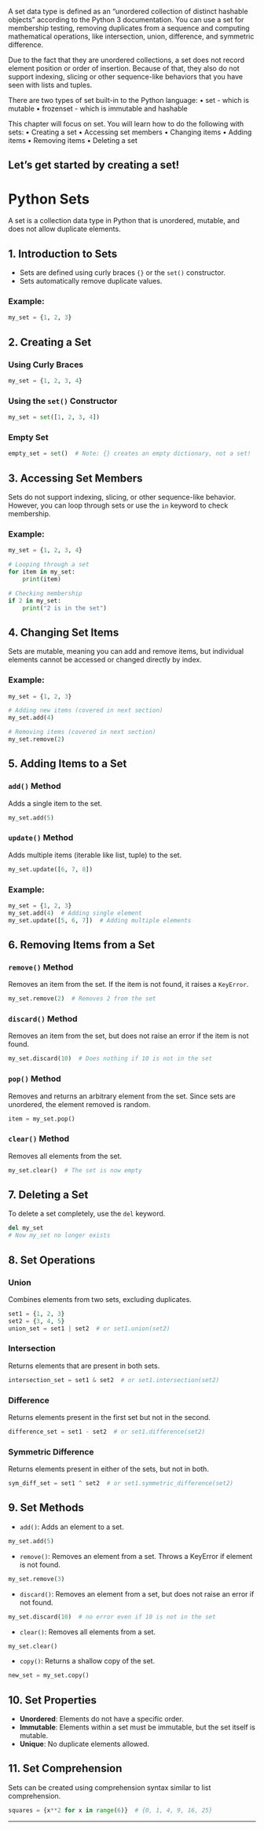 A set data type is defined as an “unordered collection of distinct hashable objects” according
to the Python 3 documentation. You can use a set for membership testing, removing duplicates
from a sequence and computing mathematical operations, like intersection, union, difference, and
symmetric difference.

Due to the fact that they are unordered collections, a set does not record element position or order of
insertion. Because of that, they also do not support indexing, slicing or other sequence-like behaviors
that you have seen with lists and tuples.


There are two types of set built-in to the Python language:
• set - which is mutable
• frozenset - which is immutable and hashable


This chapter will focus on set.
You will learn how to do the following with sets:
• Creating a set
• Accessing set members
• Changing items
• Adding items
• Removing items
• Deleting a set

Let’s get started by creating a set!
---

# Python Sets

A set is a collection data type in Python that is unordered, mutable, and does not allow duplicate elements.

## 1. Introduction to Sets

* Sets are defined using curly braces `{}` or the `set()` constructor.
* Sets automatically remove duplicate values.

### Example:

```python
my_set = {1, 2, 3}
```

## 2. Creating a Set

### Using Curly Braces

```python
my_set = {1, 2, 3, 4}
```

### Using the `set()` Constructor

```python
my_set = set([1, 2, 3, 4])
```

### Empty Set

```python
empty_set = set()  # Note: {} creates an empty dictionary, not a set!
```

## 3. Accessing Set Members

Sets do not support indexing, slicing, or other sequence-like behavior. However, you can loop through sets or use the `in` keyword to check membership.

### Example:

```python
my_set = {1, 2, 3, 4}

# Looping through a set
for item in my_set:
    print(item)

# Checking membership
if 2 in my_set:
    print("2 is in the set")
```

## 4. Changing Set Items

Sets are mutable, meaning you can add and remove items, but individual elements cannot be accessed or changed directly by index.

### Example:

```python
my_set = {1, 2, 3}

# Adding new items (covered in next section)
my_set.add(4)

# Removing items (covered in next section)
my_set.remove(2)
```

## 5. Adding Items to a Set

### `add()` Method

Adds a single item to the set.

```python
my_set.add(5)
```

### `update()` Method

Adds multiple items (iterable like list, tuple) to the set.

```python
my_set.update([6, 7, 8])
```

### Example:

```python
my_set = {1, 2, 3}
my_set.add(4)  # Adding single element
my_set.update([5, 6, 7])  # Adding multiple elements
```

## 6. Removing Items from a Set

### `remove()` Method

Removes an item from the set. If the item is not found, it raises a `KeyError`.

```python
my_set.remove(2)  # Removes 2 from the set
```

### `discard()` Method

Removes an item from the set, but does not raise an error if the item is not found.

```python
my_set.discard(10)  # Does nothing if 10 is not in the set
```

### `pop()` Method

Removes and returns an arbitrary element from the set. Since sets are unordered, the element removed is random.

```python
item = my_set.pop()
```

### `clear()` Method

Removes all elements from the set.

```python
my_set.clear()  # The set is now empty
```

## 7. Deleting a Set

To delete a set completely, use the `del` keyword.

```python
del my_set
# Now my_set no longer exists
```

## 8. Set Operations

### Union

Combines elements from two sets, excluding duplicates.

```python
set1 = {1, 2, 3}
set2 = {3, 4, 5}
union_set = set1 | set2  # or set1.union(set2)
```

### Intersection

Returns elements that are present in both sets.

```python
intersection_set = set1 & set2  # or set1.intersection(set2)
```

### Difference

Returns elements present in the first set but not in the second.

```python
difference_set = set1 - set2  # or set1.difference(set2)
```

### Symmetric Difference

Returns elements present in either of the sets, but not in both.

```python
sym_diff_set = set1 ^ set2  # or set1.symmetric_difference(set2)
```

## 9. Set Methods

* `add()`: Adds an element to a set.

```python
my_set.add(5)
```

* `remove()`: Removes an element from a set. Throws a KeyError if element is not found.

```python
my_set.remove(3)
```

* `discard()`: Removes an element from a set, but does not raise an error if not found.

```python
my_set.discard(10)  # no error even if 10 is not in the set
```

* `clear()`: Removes all elements from a set.

```python
my_set.clear()
```

* `copy()`: Returns a shallow copy of the set.

```python
new_set = my_set.copy()
```

## 10. Set Properties

* **Unordered**: Elements do not have a specific order.
* **Immutable**: Elements within a set must be immutable, but the set itself is mutable.
* **Unique**: No duplicate elements allowed.

## 11. Set Comprehension

Sets can be created using comprehension syntax similar to list comprehension.

```python
squares = {x**2 for x in range(6)}  # {0, 1, 4, 9, 16, 25}
```

---

